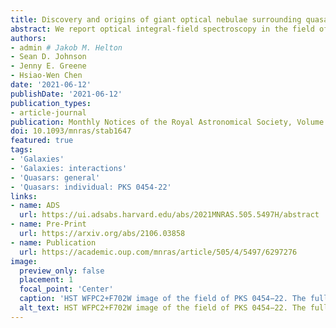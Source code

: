 ```yaml
---
title: Discovery and origins of giant optical nebulae surrounding quasar PKS 0454-22
abstract: We report optical integral-field spectroscopy in the field of one of the most luminous quasars in the {{< math >}}$z < 1${{< /math >}} Universe, PKS 0454−22, with the Multi-Unit Spectroscopic Explorer. These data enable the discovery of three large ionized nebulae emitting in {{< math >}}$\mathrm{[OII]}${{< /math >}}, {{< math >}}$\mathrm{H}\beta${{< /math >}}, and {{< math >}}$\mathrm{[OIII]}${{< /math >}} with projected areas of {{< math >}}$1720${{< /math >}}, {{< math >}}$1520${{< /math >}}, and {{< math >}}$130\\ \mathrm{pkpc}^{2}${{< /math >}}, which we refer to as N1, N2, and N3, respectively. N1 spatially and kinematically surrounds the quasar host and five nearby galaxies. The morphology and kinematics of N1 are most consistent with stripped interstellar medium resulting from ongoing interactions. Its ionization properties can be explained by quasar photoionization. N2 spatially and kinematically surrounds two galaxies that are at projected distances of {{< math >}}$d \approx 90\\ \mathrm{pkpc}${{< /math >}} and line-of-sight velocities of {{< math >}}$\Delta v \approx 1410\\ \mathrm{km/s}${{< /math >}} from the quasar. The morphology and kinematics of N2 are also consistent with stripped interstellar medium. However, its ionization state requires additional ionization sources beyond the quasar, likely from fast shocks as it moves through the hot halo associated with a galaxy overdensity around the quasar. N3 is not coincident with any galaxies with secure redshifts, and may arise from a cool gas structure in the intragroup medium or a dwarf galaxy. These large ionized nebulae demonstrate that interactions can produce cool gas structures on halo scales, while also possibly facilitating quasar fueling. The growing availability of wide-area integral field spectroscopic data will continue to reveal the morphologies, kinematics, and conditions of the gas flows, which may fuel galaxy and black hole growth.
authors:
- admin # Jakob M. Helton
- Sean D. Johnson
- Jenny E. Greene
- Hsiao-Wen Chen
date: '2021-06-12'
publishDate: '2021-06-12'
publication_types:
- article-journal
publication: Monthly Notices of the Royal Astronomical Society, Volume 505, Issue 4, pages 5497-5513
doi: 10.1093/mnras/stab1647
featured: true
tags:
- 'Galaxies'
- 'Galaxies: interactions'
- 'Quasars: general'
- 'Quasars: individual: PKS 0454-22'
links:
- name: ADS
  url: https://ui.adsabs.harvard.edu/abs/2021MNRAS.505.5497H/abstract
- name: Pre-Print
  url: https://arxiv.org/abs/2106.03858
- name: Publication
  url: https://academic.oup.com/mnras/article/505/4/5497/6297276
image:
  preview_only: false
  placement: 1
  focal_point: 'Center'
  caption: 'HST WFPC2+F702W image of the field of PKS 0454−22. The full image shows the {{< math >}}$1.0 \\ \mathrm{arcmin} \times 1.0 \\ \mathrm{arcmin}${{< /math >}} MUSE FOV and the dotted box marks the {{< math >}}$30 \\ \mathrm{arcsec} \times 30 \\ \mathrm{arcsec}${{< /math >}} region displayed in Figure 5. Galaxies in the quasar host environment are labelled by their ID and LOS velocity from the quasar in km/s ({{< math >}}$z\\_{\mathrm{QSO}} = 0.5335${{< /math >}}). The quasar is marked by a cyan star while one of the quasar radio lobes is marked by a green diamond. The other radio lobe falls outside of the MUSE FOV, so it is not shown here.'
  alt_text: HST WFPC2+F702W image of the field of PKS 0454−22. The full image shows the {{< math >}}$1.0 \\ \mathrm{arcmin} \times 1.0 \\ \mathrm{arcmin}${{< /math >}} MUSE FOV and the dotted box marks the {{< math >}}$30 \\ \mathrm{arcsec} \times 30 \\ \mathrm{arcsec}${{< /math >}} region displayed in Figure 5. Galaxies in the quasar host environment are labelled by their ID and LOS velocity from the quasar in km/s ({{< math >}}$z\\_{\mathrm{QSO}} = 0.5335${{< /math >}}). The quasar is marked by a cyan star while one of the quasar radio lobes is marked by a green diamond. The other radio lobe falls outside of the MUSE FOV, so it is not shown here.
---
```

